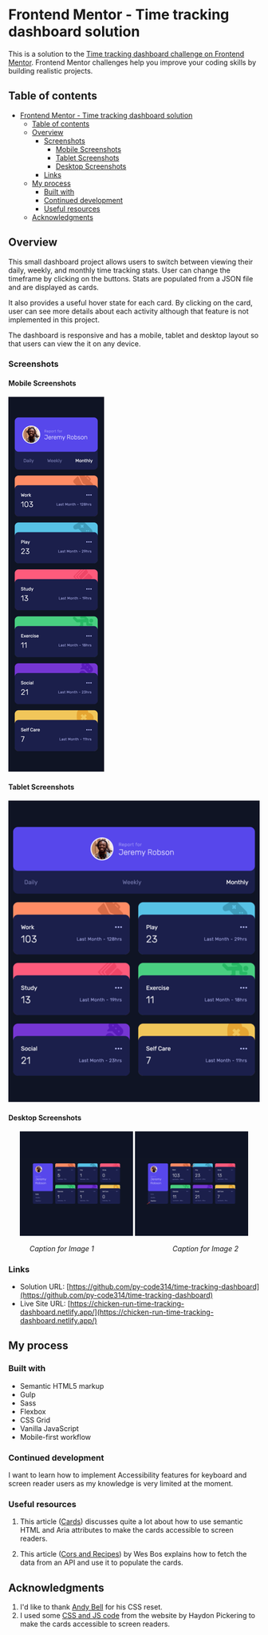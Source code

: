 # Frontend Mentor - Time tracking dashboard solution

This is a solution to the [Time tracking dashboard challenge on Frontend Mentor](https://www.frontendmentor.io/challenges/time-tracking-dashboard-UIQ7167Jw). Frontend Mentor challenges help you improve your coding skills by building realistic projects.

## Table of contents

- [Frontend Mentor - Time tracking dashboard solution](#frontend-mentor---time-tracking-dashboard-solution)
  - [Table of contents](#table-of-contents)
  - [Overview](#overview)
    - [Screenshots](#screenshots)
      - [Mobile Screenshots](#mobile-screenshots)
      - [Tablet Screenshots](#tablet-screenshots)
      - [Desktop Screenshots](#desktop-screenshots)
    - [Links](#links)
  - [My process](#my-process)
    - [Built with](#built-with)
    - [Continued development](#continued-development)
    - [Useful resources](#useful-resources)
  - [Acknowledgments](#acknowledgments)

## Overview

This small dashboard project allows users to switch between viewing their daily, weekly, and monthly time tracking stats. User can change the timeframe by clicking on the buttons. Stats are populated from a JSON file and are displayed as cards. 

It also provides a useful hover state for each card. By clicking on the card, user can see more details about each activity although that feature is not implemented in this project.

The dashboard is responsive and has a mobile, tablet and desktop layout so that users can view the it on any device.


### Screenshots

#### Mobile Screenshots

![Mobile Design](./images/screenshots/screenshot-mobile-design.png)

#### Tablet Screenshots

![Tablet Design](./images/screenshots/screenshot-tablet-design.png)

#### Desktop Screenshots

<p align="center">
  <img src="./images/screenshots/screenshot-desktop-design.png" width="45%" />
  <img src="./images/screenshots/screenshot-active-states.png" width="45%" />
</p>
<p align="center">
  <em>Caption for Image 1</em>&nbsp;&nbsp;&nbsp;&nbsp;&nbsp;&nbsp;&nbsp;&nbsp;&nbsp;&nbsp;&nbsp;&nbsp;&nbsp;&nbsp;&nbsp;&nbsp;&nbsp;&nbsp;&nbsp;&nbsp;&nbsp;&nbsp;&nbsp;&nbsp;&nbsp;&nbsp;&nbsp;&nbsp;&nbsp;&nbsp;&nbsp;&nbsp;&nbsp;&nbsp;&nbsp;&nbsp;&nbsp;&nbsp;&nbsp;&nbsp;<em>Caption for Image 2</em>
</p>


### Links

- Solution URL: [https://github.com/py-code314/time-tracking-dashboard](https://github.com/py-code314/time-tracking-dashboard)
- Live Site URL: [https://chicken-run-time-tracking-dashboard.netlify.app/](https://chicken-run-time-tracking-dashboard.netlify.app/)


## My process

### Built with

- Semantic HTML5 markup
- Gulp
- Sass
- Flexbox
- CSS Grid
- Vanilla JavaScript
- Mobile-first workflow


### Continued development

I want to learn how to implement Accessibility features for keyboard and screen reader users as my knowledge is very limited at the moment.


### Useful resources

1. This article ([Cards](https://inclusive-components.design/cards/)) discusses quite a lot about how to use semantic HTML and Aria attributes to make the cards accessible to screen readers.

2. This article ([Cors and Recipes](https://wesbos.com/javascript/13-ajax-and-fetching-data/75-cors-and-recipes)) by Wes Bos explains how to fetch the data from an API and use it to populate the cards.



## Acknowledgments

1. I'd like to thank [Andy Bell](https://piccalil.li/blog/a-more-modern-css-reset/) for his CSS reset.
2. I used some [CSS and JS code](https://inclusive-components.design/cards/) from the website by Haydon Pickering to make the cards accessible to screen readers.
